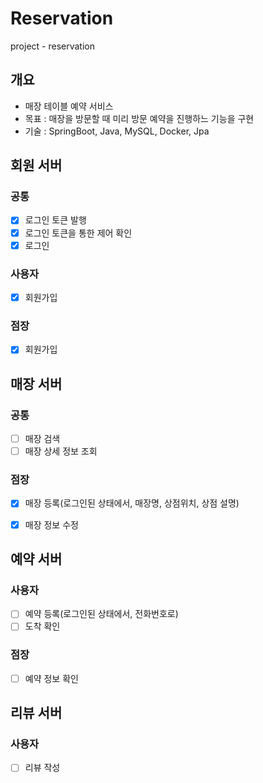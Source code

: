 # Reservation
project - reservation


## 개요
- 매장 테이블 예약 서비스
- 목표 : 매장을 방문할 때 미리 방문 예약을 진행하느 기능을 구현
- 기술 : SpringBoot, Java, MySQL, Docker, Jpa


## 회원 서버
### 공통
- [x] 로그인 토큰 발행
- [x] 로그인 토큰을 통한 제어 확인
- [x] 로그인
### 사용자
- [x] 회원가입
### 점장
- [x] 회원가입


## 매장 서버
### 공통
- [ ] 매장 검색
- [ ] 매장 상세 정보 조회
### 점장
- [x] 매장 등록(로그인된 상태에서, 매장명, 상점위치, 상점 설명)
- [x] 매장 정보 수정 


## 예약 서버
### 사용자
- [ ] 예약 등록(로그인된 상태에서, 전화번호로)
- [ ] 도착 확인
### 점장
- [ ] 예약 정보 확인

## 리뷰 서버
### 사용자
- [ ] 리뷰 작성
